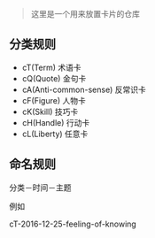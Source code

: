 > 这里是一个用来放置卡片的仓库

## 分类规则

- cT(Term) 术语卡
- cQ(Quote) 金句卡
- cA(Anti-common-sense) 反常识卡
- cF(Figure) 人物卡
- cK(Skill) 技巧卡
- cH(Handle) 行动卡
- cL(Liberty) 任意卡

## 命名规则

分类－时间－主题

例如

cT-2016-12-25-feeling-of-knowing
